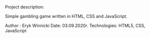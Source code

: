 Project description:

Simple gambling game written in HTML, CSS and JavaScript.

Author : Eryk Winnicki
Date: 03.09.2020r.
Technologies: HTML5, CSS, JavaScript